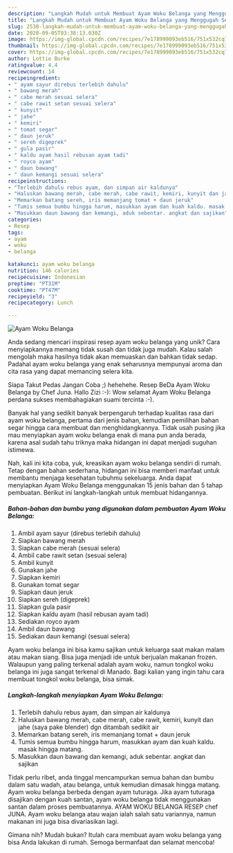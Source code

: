 ```yaml
---
description: "Langkah Mudah untuk Membuat Ayam Woku Belanga yang Menggugah Selera"
title: "Langkah Mudah untuk Membuat Ayam Woku Belanga yang Menggugah Selera"
slug: 2538-langkah-mudah-untuk-membuat-ayam-woku-belanga-yang-menggugah-selera
date: 2020-09-05T03:38:13.030Z
image: https://img-global.cpcdn.com/recipes/7e178999093eb516/751x532cq70/ayam-woku-belanga-foto-resep-utama.jpg
thumbnail: https://img-global.cpcdn.com/recipes/7e178999093eb516/751x532cq70/ayam-woku-belanga-foto-resep-utama.jpg
cover: https://img-global.cpcdn.com/recipes/7e178999093eb516/751x532cq70/ayam-woku-belanga-foto-resep-utama.jpg
author: Lottie Burke
ratingvalue: 4.4
reviewcount: 14
recipeingredient:
- " ayam sayur direbus terlebih dahulu"
- " bawang merah"
- " cabe merah sesuai selera"
- " cabe rawit setan sesuai selera"
- " kunyit"
- " jahe"
- " kemiri"
- " tomat segar"
- " daun jeruk"
- " sereh digeprek"
- " gula pasir"
- " kaldu ayam hasil rebusan ayam tadi"
- " royco ayam"
- " daun bawang"
- " daun kemangi sesuai selera"
recipeinstructions:
- "Terlebih dahulu rebus ayam, dan simpan air kaldunya"
- "Haluskan bawang merah, cabe merah, cabe rawit, kemiri, kunyit dan jahe (saya pake blender) dgn ditambah sedikit air"
- "Memarkan batang sereh, iris memanjang tomat + daun jeruk"
- "Tumis semua bumbu hingga harum, masukkan ayam dan kuah kaldu. masak hingga matang."
- "Masukkan daun bawang dan kemangi, aduk sebentar. angkat dan sajikan"
categories:
- Resep
tags:
- ayam
- woku
- belanga

katakunci: ayam woku belanga 
nutrition: 146 calories
recipecuisine: Indonesian
preptime: "PT31M"
cooktime: "PT47M"
recipeyield: "3"
recipecategory: Lunch

---
```



![Ayam Woku Belanga](https://img-global.cpcdn.com/recipes/7e178999093eb516/751x532cq70/ayam-woku-belanga-foto-resep-utama.jpg)

Anda sedang mencari inspirasi resep ayam woku belanga yang unik? Cara menyiapkannya memang tidak susah dan tidak juga mudah. Kalau salah mengolah maka hasilnya tidak akan memuaskan dan bahkan tidak sedap. Padahal ayam woku belanga yang enak seharusnya mempunyai aroma dan cita rasa yang dapat memancing selera kita.

Siapa Takut Pedas Jangan Coba ;) hehehehe. Resep BeDa Ayam Woku Belanga by Chef Juna. Hallo Zizi :-): Wow selamat Ayam Woku Belanga perdana sukses membahagiakan suami tercinta :-).

Banyak hal yang sedikit banyak berpengaruh terhadap kualitas rasa dari ayam woku belanga, pertama dari jenis bahan, kemudian pemilihan bahan segar hingga cara membuat dan menghidangkannya. Tidak usah pusing jika mau menyiapkan ayam woku belanga enak di mana pun anda berada, karena asal sudah tahu triknya maka hidangan ini dapat menjadi suguhan istimewa.


Nah, kali ini kita coba, yuk, kreasikan ayam woku belanga sendiri di rumah. Tetap dengan bahan sederhana, hidangan ini bisa memberi manfaat untuk membantu menjaga kesehatan tubuhmu sekeluarga. Anda dapat menyiapkan Ayam Woku Belanga menggunakan 15 jenis bahan dan 5 tahap pembuatan. Berikut ini langkah-langkah untuk membuat hidangannya.

<!--inarticleads1-->

##### Bahan-bahan dan bumbu yang digunakan dalam pembuatan Ayam Woku Belanga:

1. Ambil  ayam sayur (direbus terlebih dahulu)
1. Siapkan  bawang merah
1. Siapkan  cabe merah (sesuai selera)
1. Ambil  cabe rawit setan (sesuai selera)
1. Ambil  kunyit
1. Gunakan  jahe
1. Siapkan  kemiri
1. Gunakan  tomat segar
1. Siapkan  daun jeruk
1. Siapkan  sereh (digeprek)
1. Siapkan  gula pasir
1. Siapkan  kaldu ayam (hasil rebusan ayam tadi)
1. Sediakan  royco ayam
1. Ambil  daun bawang
1. Sediakan  daun kemangi (sesuai selera)


Ayam woku belanga ini bisa kamu sajikan untuk keluarga saat makan malam atau makan siang. Bisa juga menjadi ide untuk berjualan makanan frozen. Walaupun yang paling terkenal adalah ayam woku, namun tongkol woku belanga ini juga sangat terkenal di Manado. Bagi kalian yang ingin tahu cara membuat tongkol woku belanga, bisa simak. 

<!--inarticleads2-->

##### Langkah-langkah menyiapkan Ayam Woku Belanga:

1. Terlebih dahulu rebus ayam, dan simpan air kaldunya
1. Haluskan bawang merah, cabe merah, cabe rawit, kemiri, kunyit dan jahe (saya pake blender) dgn ditambah sedikit air
1. Memarkan batang sereh, iris memanjang tomat + daun jeruk
1. Tumis semua bumbu hingga harum, masukkan ayam dan kuah kaldu. masak hingga matang.
1. Masukkan daun bawang dan kemangi, aduk sebentar. angkat dan sajikan


Tidak perlu ribet, anda tinggal mencampurkan semua bahan dan bumbu dalam satu wadah, atau belanga, untuk kemudian dimasak hingga matang. Ayam woku belanga berbeda dengan ayam tuturaga. Jika ayam tuturaga disajikan dengan kuah santan, ayam woku belanga tidak menggunakan santan dalam proses pembuatannya. AYAM WOKU BELANGA RESEP chef JUNA. Ayam woku belanga atau wajan ialah salah satu variannya, namun makanan ini juga bisa divariasikan lagi. 

Gimana nih? Mudah bukan? Itulah cara membuat ayam woku belanga yang bisa Anda lakukan di rumah. Semoga bermanfaat dan selamat mencoba!
